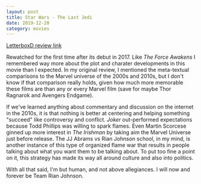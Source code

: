 ```yaml
---
layout: post
title: Star Wars - The Last Jedi
date: 2019-12-20
category: movies
---
```

 
[LetterboxD review link](https://letterboxd.com/samarthbhaskar/film/star-wars-the-last-jedi/1/)

Rewatched for the first time after its debut in 2017. Like <em>The Force Awakens</em> I remembered way more about the plot and charater developments in this movie than I expected. In my original review, I mentioned the meta-textual comparisons to the Marvel universe of the 2000s and 2010s, but I don't know if that comparison really holds, given how much more memorable these films are than any or every Marvel film (save for maybe Thor Ragnarok and Avengers Endgame). 

If we've learned anything about commentary and discussion on the internet in the 2010s, it is that nothing is better at centering and helping something "succeed" like controversy and conflict. <em>Joker</em> out-performed expectations because Todd Phillips was willing to spark flames. Even Martin Scorcese ginned up more interest in <em>The Irishman</em> by taking aim the Marvel Universe just before release. The JJ Abrams vs Rian Johnson school, in my mind, is another instance of this type of organized flame war that results in people talking about what you want them to be talking about. To put too fine a point on it, this strategy has made its way all around culture and also into politics. 

With all that said, I'm but human, and not above allegiances. I will now and forever be Team Rian Johnson. 